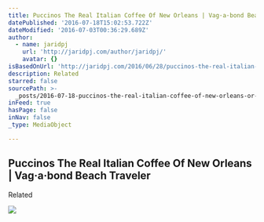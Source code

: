 ```yaml
---
title: Puccinos The Real Italian Coffee Of New Orleans | Vag·a·bond Beach Traveler
datePublished: '2016-07-18T15:02:53.722Z'
dateModified: '2016-07-03T00:36:29.689Z'
author:
  - name: jaridpj
    url: 'http://jaridpj.com/author/jaridpj/'
    avatar: {}
isBasedOnUrl: 'http://jaridpj.com/2016/06/28/puccinos-the-real-italian-coffee-of-new-orleans/'
description: Related
starred: false
sourcePath: >-
  _posts/2016-07-18-puccinos-the-real-italian-coffee-of-new-orleans-or-vagabond.md
inFeed: true
hasPage: false
inNav: false
_type: MediaObject

---
```

<article style=""><h1>Puccinos The Real Italian Coffee Of New Orleans | Vag·a·bond Beach Traveler</h1><p>Related</p><img src="http://jaridpj.com/wp-content/uploads/2016/06/635907268027303516menuImage.jpg" /></article>